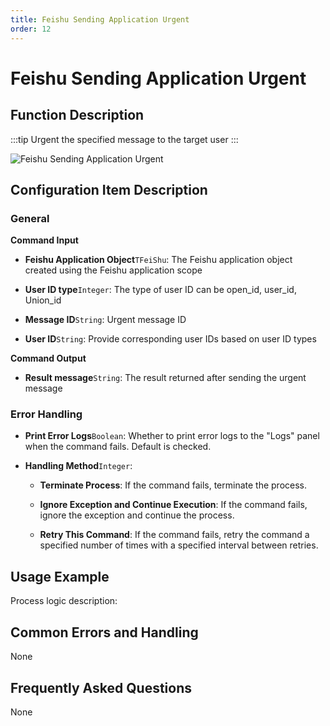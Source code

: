 ```yaml
---
title: Feishu Sending Application Urgent
order: 12
---
```


# Feishu Sending Application Urgent

## Function Description

:::tip 
Urgent the specified message to the target user
:::

![Feishu Sending Application Urgent](../../../assets/Feishu%20Sending%20Application%20Urgent_command.png)

## Configuration Item Description

### General

**Command Input**

- **Feishu Application Object**`TFeiShu`: The Feishu application object created using the Feishu application scope

- **User ID type**`Integer`: The type of user ID can be open_id, user_id, Union_id

- **Message ID**`String`: Urgent message ID

- **User ID**`String`: Provide corresponding user IDs based on user ID types


**Command Output**

- **Result message**`String`: The result returned after sending the urgent message

### Error Handling

- **Print Error Logs**`Boolean`: Whether to print error logs to the "Logs" panel when the command fails. Default is checked. 

- **Handling Method**`Integer`:

    - **Terminate Process**: If the command fails, terminate the process.

    - **Ignore Exception and Continue Execution**: If the command fails, ignore the exception and continue the process.

    - **Retry This Command**: If the command fails, retry the command a specified number of times with a specified interval between retries.

## Usage Example

Process logic description:

## Common Errors and Handling

None

## Frequently Asked Questions

None

